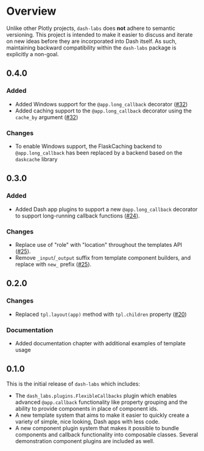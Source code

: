 # Overview
Unlike other Plotly projects, `dash-labs` does **not** adhere to semantic versioning. This project is intended to make it easier to discuss and iterate on new ideas before they are incorporated into Dash itself. As such, maintaining backward compatibility within the `dash-labs` package is explicitly a non-goal.

## 0.4.0

### Added
 - Added Windows support for the `@app.long_callback` decorator ([#32](https://github.com/plotly/dash-labs/pull/32))
 - Added caching support to the `@app.long_callback` decorator using the `cache_by` argument ([#32](https://github.com/plotly/dash-labs/pull/32))

### Changes
 - To enable Windows support, the FlaskCaching backend to `@app.long_callback` has been replaced by a backend based on the `daskcache` library


## 0.3.0

### Added
 - Added Dash app plugins to support a new `@app.long_callback` decorator to support long-running callback functions ([#24](https://github.com/plotly/dash-labs/pull/24)).

### Changes
 - Replace use of "role" with "location" throughout the templates API ([#25](https://github.com/plotly/dash-labs/pull/25)).
 - Remove `_input`/`_output` suffix from template component builders, and replace with `new_` prefix ([#25](https://github.com/plotly/dash-labs/pull/25)). 


## 0.2.0

### Changes
 - Replaced `tpl.layout(app)` method with `tpl.children` property ([#20](https://github.com/plotly/dash-labs/pull/20))

### Documentation
 - Added documentation chapter with additional examples of template usage


## 0.1.0

This is the initial release of `dash-labs` which includes:
 - The `dash_labs.plugins.FlexibleCallbacks` plugin which enables advanced `@app.callback` functionality like property grouping and the ability to provide components in place of component ids.
 - A new template system that aims to make it easier to quickly create a variety of simple, nice looking, Dash apps with less code.
 - A new component plugin system that makes it possible to bundle components and callback functionality into composable classes. Several demonstration component plugins are included as well.
